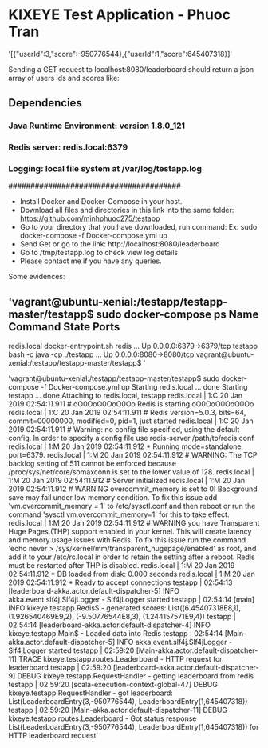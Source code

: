 # KIXEYE Test Application - Phuoc Tran

'[{"userId":3,"score":-950776544},{"userId":1,"score":645407318}]'

Sending a GET request to localhost:8080/leaderboard should return a json array of users ids and scores like:

## Dependencies

### Java Runtime Environment: version 1.8.0_121
### Redis server: redis.local:6379
### Logging: local file system at /var/log/testapp.log

#######################################

- Install Docker and Docker-Compose in your host.
- Download all files and directories in this link into the same folder: https://github.com/minhphuoc275/testapp
- Go to your directory that you have downloaded, run command:
    Ex: sudo docker-compose -f Docker-compose.yml up
- Send Get or go to the link: http://localhost:8080/leaderboard
- Go to /tmp/testapp.log to check view log details
- Please contact me if you have any queries.

Some evidences:

'vagrant@ubuntu-xenial:/testapp/testapp-master/testapp$ sudo docker-compose ps
   Name                  Command               State           Ports         
-----------------------------------------------------------------------------
redis.local   docker-entrypoint.sh redis ...   Up      0.0.0.0:6379->6379/tcp
testapp       bash -c java -cp ./testapp ...   Up      0.0.0.0:8080->8080/tcp
vagrant@ubuntu-xenial:/testapp/testapp-master/testapp$ '

'vagrant@ubuntu-xenial:/testapp/testapp-master/testapp$ sudo docker-compose -f Docker-compose.yml up
Starting redis.local ... done
Starting testapp     ... done
Attaching to redis.local, testapp
redis.local    | 1:C 20 Jan 2019 02:54:11.911 # oO0OoO0OoO0Oo Redis is starting oO0OoO0OoO0Oo
redis.local    | 1:C 20 Jan 2019 02:54:11.911 # Redis version=5.0.3, bits=64, commit=00000000, modified=0, pid=1, just started
redis.local    | 1:C 20 Jan 2019 02:54:11.911 # Warning: no config file specified, using the default config. In order to specify a config file use redis-server /path/to/redis.conf
redis.local    | 1:M 20 Jan 2019 02:54:11.912 * Running mode=standalone, port=6379.
redis.local    | 1:M 20 Jan 2019 02:54:11.912 # WARNING: The TCP backlog setting of 511 cannot be enforced because /proc/sys/net/core/somaxconn is set to the lower value of 128.
redis.local    | 1:M 20 Jan 2019 02:54:11.912 # Server initialized
redis.local    | 1:M 20 Jan 2019 02:54:11.912 # WARNING overcommit_memory is set to 0! Background save may fail under low memory condition. To fix this issue add 'vm.overcommit_memory = 1' to /etc/sysctl.conf and then reboot or run the command 'sysctl vm.overcommit_memory=1' for this to take effect.
redis.local    | 1:M 20 Jan 2019 02:54:11.912 # WARNING you have Transparent Huge Pages (THP) support enabled in your kernel. This will create latency and memory usage issues with Redis. To fix this issue run the command 'echo never > /sys/kernel/mm/transparent_hugepage/enabled' as root, and add it to your /etc/rc.local in order to retain the setting after a reboot. Redis must be restarted after THP is disabled.
redis.local    | 1:M 20 Jan 2019 02:54:11.912 * DB loaded from disk: 0.000 seconds
redis.local    | 1:M 20 Jan 2019 02:54:11.912 * Ready to accept connections
testapp        | 02:54:13 [leaderboard-akka.actor.default-dispatcher-5] INFO  akka.event.slf4j.Slf4jLogger - Slf4jLogger started
testapp        | 02:54:14 [main] INFO  kixeye.testapp.Redis$ - generated scores: List((6.45407318E8,1), (1.926540469E9,2), (-9.50776544E8,3), (1.244157571E9,4))
testapp        | 02:54:14 [leaderboard-akka.actor.default-dispatcher-4] INFO  kixeye.testapp.Main$ - Loaded data into Redis
testapp        | 02:54:14 [Main-akka.actor.default-dispatcher-5] INFO  akka.event.slf4j.Slf4jLogger - Slf4jLogger started
testapp        | 02:59:20 [Main-akka.actor.default-dispatcher-11] TRACE kixeye.testapp.routes.Leaderboard - HTTP request for leaderboard
testapp        | 02:59:20 [leaderboard-akka.actor.default-dispatcher-9] DEBUG kixeye.testapp.RequestHandler - getting leaderboard from redis
testapp        | 02:59:20 [scala-execution-context-global-47] DEBUG kixeye.testapp.RequestHandler - got leaderboard: List(LeaderboardEntry(3,-950776544), LeaderboardEntry(1,645407318))
testapp        | 02:59:20 [Main-akka.actor.default-dispatcher-11] DEBUG kixeye.testapp.routes.Leaderboard - Got status response List(LeaderboardEntry(3,-950776544), LeaderboardEntry(1,645407318)) for HTTP leaderboard request'
